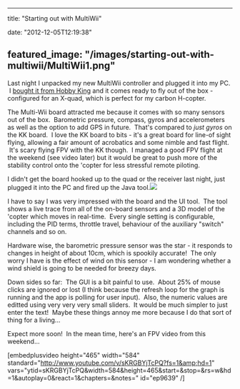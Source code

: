 
---
title: "Starting out with MultiWii"

date: "2012-12-05T12:19:38"

featured_image: "/images/starting-out-with-multiwii/MultiWii1.png"
---


Last night I unpacked my new MultiWii controller and plugged it into my PC.  I <a href="http://www.hobbyking.com/hobbyking/store/__27033__MultiWii_328P_Flight_Controller_w_FTDI_DSM2_Port.html">bought it from Hobby King</a> and it comes ready to fly out of the box - configured for an X-quad, which is perfect for my carbon H-copter.

The Multi-Wii board attracted me because it comes with so many sensors out of the box.  Barometric pressure, compass, gyros and accelerometers as well as the option to add GPS in future.  That's compared to *just gyros* on the KK board.  I love the KK board to bits - it's a great board for line-of sight flying, allowing a fair amount of acrobatics and some nimble and fast flight.  It's scary flying FPV with the KK though.  I managed a good FPV flight at the weekend (see video later) but it would be great to push more of the stability control onto the 'copter for less stressful remote piloting.

I didn't get the board hooked up to the quad or the receiver last night, just plugged it into the PC and fired up the Java tool.<a href="/images/starting-out-with-multiwii/MultiWii1.png"><img src="/images/starting-out-with-multiwii/MultiWii1.png"/></a>

I have to say I was very impressed with the board and the UI tool.  The tool shows a live trace from all of the on-board sensors and a 3D model of the 'copter which moves in real-time.  Every single setting is configurable, including the PID terms, throttle travel, behaviour of the auxiliary "switch" channels and so on.

Hardware wise, the barometric pressure sensor was the star - it responds to changes in height of about 10cm, which is spookily accurate!  The only worry I have is the effect of wind on this sensor - I am wondering whether a wind shield is going to be needed for breezy days.

Down sides so far:  The GUI is a bit painful to use.  About 25% of mouse clicks are ignored or lost (I think because the refresh loop for the graph is running and the app is polling for user input).  Also, the numeric values are editted using very very very small sliders.  It would be much simpler to just enter the text!  Maybe these things annoy me more because I do that sort of thing for a living...

Expect more soon!  In the mean time, here's an FPV video from this weekend...

[embedplusvideo height="465" width="584" standard="http://www.youtube.com/v/sKRGBYjTcPQ?fs=1&amp;hd=1" vars="ytid=sKRGBYjTcPQ&amp;width=584&amp;height=465&amp;start=&amp;stop=&amp;rs=w&amp;hd=1&amp;autoplay=0&amp;react=1&amp;chapters=&amp;notes=" id="ep9639" /]